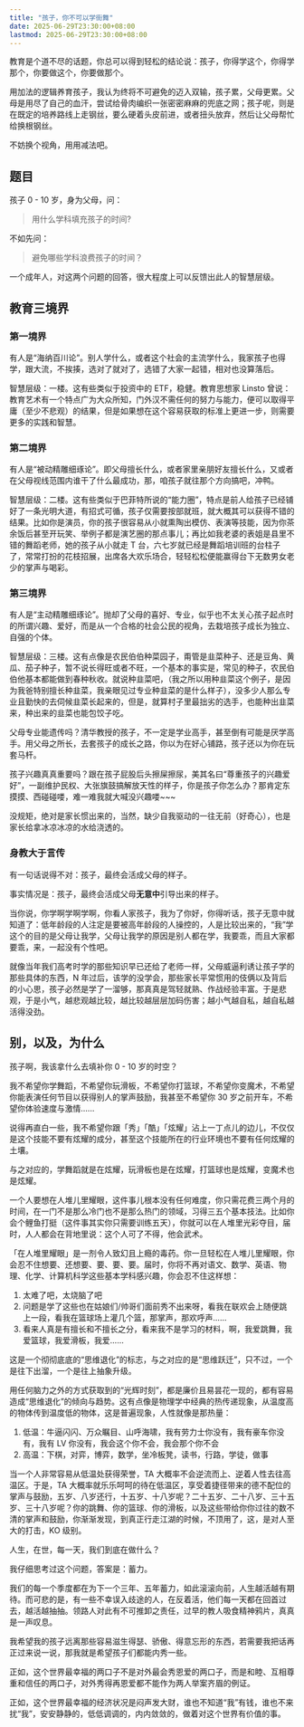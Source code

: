```yaml
---
title: "孩子，你不可以学街舞"
date: 2025-06-29T23:30:00+08:00
lastmod: 2025-06-29T23:30:00+08:00
---
```


教育是个道不尽的话题，你总可以得到轻松的结论说：孩子，你得学这个，你得学那个，你要做这个，你要做那个。

用加法的逻辑养育孩子，我认为终将不可避免的迈入双输，孩子累，父母更累。父母是用尽了自己的血汗，尝试给骨肉编织一张密密麻麻的兜底之网；孩子呢，则是在既定的培养路线上走钢丝，要么硬着头皮前进，或者扭头放弃，然后让父母帮忙给换根钢丝。

不妨换个视角，用用减法吧。

<!--more-->

## 题目

孩子 0 - 10 岁，身为父母，问：

> 用什么学科填充孩子的时间?

不如先问：

> 避免哪些学科浪费孩子的时间？

一个成年人，对这两个问题的回答，很大程度上可以反馈出此人的智慧层级。

## 教育三境界

### 第一境界

有人是“海纳百川论”。别人学什么，或者这个社会的主流学什么，我家孩子也得学，跟大流，不挨揍，选对了就对了，选错了大家一起错，相对也没算落后。

智慧层级：一楼。这有些类似于投资中的 ETF，稳健。教育思想家 Linsto 曾说：教育艺术有一个特点广为大众所知，门外汉不需任何的努力与能力，便可以取得平庸（至少不悲观）的结果，但是如果想在这个容易获取的标准上更进一步，则需要更多的实践和智慧。

### 第二境界

有人是“被动精雕细琢论”。即父母擅长什么，或者家里亲朋好友擅长什么，又或者在父母视线范围内谁干了什么最成功，那，咱孩子就往那个方向搞吧，冲鸭。

智慧层级：二楼。这有些类似于巴菲特所说的“能力圈”，特点是前人给孩子已经铺好了一条光明大道，有招式可循，孩子仅需要按部就班，就大概其可以获得不错的结果。比如你是演员，你的孩子很容易从小就熏陶出模仿、表演等技能，因为你茶余饭后甚至开玩笑、举例子都是演艺圈的那点事儿；再比如我老婆的表姐是县里不错的舞蹈老师，她的孩子从小就走 T 台，六七岁就已经是舞蹈培训班的台柱子了，常常打扮的花枝招展，出席各大欢乐场合，轻轻松松便能赢得台下无数男女老少的掌声与喝彩。

### 第三境界

有人是“主动精雕细琢论”。抛却了父母的喜好、专业，似乎也不太关心孩子起点时的所谓兴趣、爱好，而是从一个合格的社会公民的视角，去栽培孩子成长为独立、自强的个体。

智慧层级：三楼。这有点像是农民伯伯种菜园子，甭管是韭菜种子、还是豆角、黄瓜、茄子种子，暂不说长得旺或者不旺，一个基本的事实是，常见的种子，农民伯伯他基本都能做到春种秋收。就说种韭菜吧，（我之所以用种韭菜这个例子，是因为我爸特别擅长种韭菜，我亲眼见过专业种韭菜的是什么样子），没多少人那么专业且勤快的去伺候韭菜长起来的，但是，就算村子里最拙劣的选手，也能种出韭菜来，种出来的韭菜也能包饺子吃。

父母专业能遗传吗？清华教授的孩子，不一定是学业高手，甚至倒有可能是厌学高手。用父母之所长，去套孩子的成长之路，你以为在好心铺路，孩子还以为你在玩套马杆。

孩子兴趣真真重要吗？跟在孩子屁股后头擦屎擦尿，美其名曰“尊重孩子的兴趣爱好”，一副维护民权、大张旗鼓搞解放天性的样子，你是孩子你怎么办？那肯定东摸摸、西碰碰喽，难一难我就大喊没兴趣喽~~~

没规矩，绝对是家长惯出来的，当然，缺少自我驱动的一往无前（好奇心），也是家长给拿冰凉冰凉的水给浇透的。

### 身教大于言传

有一句话说得不对：孩子，最终会活成父母的样子。

事实情况是：孩子，最终会活成父母**无意中**引导出来的样子。

当你说，你学啊学啊学啊，你看人家孩子，我为了你好，你得听话，孩子无意中就知道了：低年龄段的人注定是要被高年龄段的人操控的，人是比较出来的，“我”学这个的目的是父母让我学，父母让我学的原因是别人都在学，我要乖，而且大家都要乖，来，一起没有个性吧。

就像当年我们高考时学的那些知识早已还给了老师一样，父母威逼利诱让孩子学的那些具体的东西，N 年过后，该学的没学会，那些家长平常惯用的伎俩以及背后的小心思，孩子必然是学了一溜够，那真真是驾轻就熟、作战经验丰富。于是悲观，于是小气，越悲观越比较，越比较越层层加码伤害；越小气越自私，越自私越活得没劲。

## 别，以及，为什么

孩子啊，我该拿什么去填补你 0 - 10 岁的时空？

我不希望你学舞蹈，不希望你玩滑板，不希望你打篮球，不希望你变魔术，不希望你能表演任何节目以获得别人的掌声鼓励，我甚至不希望你 30 岁之前开车，不希望你体验速度与激情......

说得再直白一些，我不希望你跟「秀」「酷」「炫耀」沾上一丁点儿的边儿，不仅仅是这个技能不要有炫耀的成分，甚至这个技能所在的行业环境也不要有任何炫耀的土壤。

与之对应的，学舞蹈就是在炫耀，玩滑板也是在炫耀，打篮球也是炫耀，变魔术也是炫耀。

一个人要想在人堆儿里耀眼，这件事儿根本没有任何难度，你只需花费三两个月的时间，在一门不是那么冷门也不是那么热门的领域，习得三五个基本技法。比如你会个鲤鱼打挺（这件事其实你只需要训练五天），你就可以在人堆里光彩夺目，届时，人人都会在背地里说：这个人可了不得，他会武术。

「在人堆里耀眼」是一剂令人致幻且上瘾的毒药。你一旦轻松在人堆儿里耀眼，你会忍不住想要、还想要、要、要、要。届时，你将不再对语文、数学、英语、物理、化学、计算机科学这些基本学科感兴趣，你会忍不住这样想：

1. 太难了吧，太烧脑了吧
2. 问题是学了这些也在姑娘们/帅哥们面前秀不出来呀，看我在联欢会上随便跳上一段，看我在篮球场上灌几个篮，那掌声，那欢呼声......
3. 看来人真是有擅长和不擅长之分，看来我不是学习的材料，啊，我爱跳舞，我爱篮球，我爱滑板，我爱......

这是一个彻彻底底的“思维退化”的标志，与之对应的是“思维跃迁”，只不过，一个是往下出溜，一个是往上抽象升级。

用任何脑力之外的方式获取到的“光辉时刻”，都是廉价且易昙花一现的，都有容易造成“思维退化”的倾向与趋势。这有点像是物理学中经典的热传递现象，从温度高的物体传到温度低的物体，这是普遍现象，人性就像是那热量：

1. 低温：牛逼闪闪、万众瞩目、山呼海啸，我有劳力士你没有，我有豪车你没有，我有 LV 你没有，我会这个你不会，我会那个你不会
2. 高温：下棋，对弈，博弈，数学，坐冷板凳，读书，行路，学徒，做事

当一个人非常容易从低温处获得荣誉，TA 大概率不会逆流而上、逆着人性去往高温区。于是，TA 大概率就乐乐呵呵的待在低温区，享受着捷径带来的德不配位的掌声与鼓励，五岁、八岁还行，十五岁、十八岁呢？二十五岁、二十八岁、三十五岁、三十八岁呢？你的跳舞、你的篮球、你的滑板，以及这些带给你你过往的数不清的掌声和鼓励，你渐渐发现，到真正行走江湖的时候，不顶用了，这，是对人至大的打击，KO 级别。

人生，在世，每一天，我们到底在做什么？

我仔细思考过这个问题，答案是：蓄力。

我们的每一个季度都在为下一个三年、五年蓄力，如此滚滚向前，人生越活越有期待。而可悲的是，有一些不幸误入歧途的人，在反着活，他们每一天都在回首过去，越活越抽抽。领路人对此有不可推卸之责任，过早的教人吸食精神鸦片，真真是一声叹息。

我希望我的孩子远离那些容易滋生得瑟、骄傲、得意忘形的东西，若需要我把话再正过来说一说，那我就是希望孩子们都能内秀一些。

正如，这个世界最幸福的两口子不是对外最会秀恩爱的两口子，而是和睦、互相尊重和信任的两口子，对外秀得再恩爱都不能作为两人举案齐眉的例证。

正如，这个世界最幸福的经济状况是闷声发大财，谁也不知道“我”有钱，谁也不来扰“我”，安安静静的，低低调调的，内内敛敛的，做着对这个世界有价值的事。